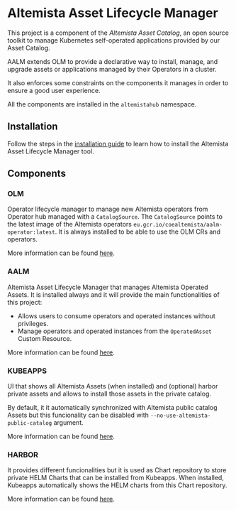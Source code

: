 # Altemista Asset Lifecycle Manager
This project is a component of the *Altemista Asset Catalog*, an open source toolkit to manage Kubernetes self-operated applications provided by our Asset Catalog.

AALM extends OLM to provide a declarative way to install, manage, and upgrade assets or applications managed by their Operators in a cluster.

It also enforces some constraints on the components it manages in order to ensure a good user experience.

All the components are installed in the `altemistahub` namespace.

## Installation
Follow the steps in the [installation guide](docs/install-alm.md) to learn how to install the Altemista Asset Lifecycle Manager tool. 

## Components

### OLM
Operator lifecycle manager to manage new Altemista operators from Operator hub managed with a `CatalogSource`. The `CatalogSource` points to the latest image of the Altemista operators `eu.gcr.io/coealtemista/aalm-operator:latest`. It is always installed to be able to use the OLM CRs and operators.

More information can be found [here](https://github.com/operator-framework/operator-lifecycle-manager).

### AALM
Altemista Asset Lifecycle Manager that manages Altemista Operated Assets. It is installed always and it will provide the main functionalities of this project:
- Allows users to consume operators and operated instances without privileges.
- Manage operators and operated instances from the `OperatedAsset` Custom Resource.

More information can be found [here](docs/design/architecture.md).

### KUBEAPPS
UI that shows all Altemista Assets (when installed) and (optional) harbor private assets and allows to install those assets in the private catalog.

By default, it it automatically synchronized with Altemista public catalog Assets but this funcionality can be disabled with `--no-use-altemista-public-catalog` argument.

More information can be found [here](https://github.com/kubeapps/kubeapps).

### HARBOR
It provides different funcionalities but it is used as Chart repository to store private HELM Charts that can be installed from Kubeapps. When installed, Kubeapps automatically shows the HELM charts from this Chart repository.

More information can be found [here](https://github.com/goharbor/harbor).